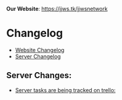 **Our Website**: <https://jjws.tk/jjwsnetwork>  

Changelog
==
* [Website Changelog](https://jjws600.github.io/jjwsNetwork)
* [Server Changelog](https://jjws600.github.io/jjwsNetwork/servers)  

## Server Changes:

* [Server tasks are being tracked on trello:](https://trello.com/b/UUt1ySkl/jjwsnetwork-tasks)
